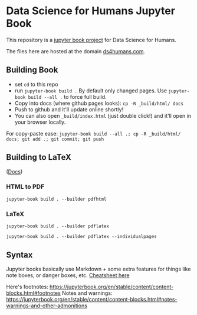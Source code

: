 # Data Science for Humans Jupyter Book

This repository is a [jupyter book project](https://jupyterbook.org/en/stable/intro.html)
for Data Science for Humans.

The files here are hosted at the domain [ds4humans.com](http://ds4humans.com).

## Building Book

- set `cd` to this repo
- run `jupyter-book build .` By default only changed pages. Use `jupyter-book build --all .` to force full build.
- Copy into docs (where github pages looks): `cp -R _build/html/ docs`
- Push to github and it'll update online shortly!
- You can also open `_build/index.html` (just double click!) and it'll open in your browser locally.

For copy-paste ease: `jupyter-book build --all .; cp -R _build/html/ docs; git add .; git commit; git push`

## Building to LaTeX

([Docs](https://jupyterbook.org/en/stable/advanced/pdf.html))

### HTML to PDF

`jupyter-book build . --builder pdfhtml`

### LaTeX

`jupyter-book build . --builder pdflatex`

`jupyter-book build . --builder pdflatex --individualpages`

## Syntax

Jupyter books basically use Markdown + some extra features for things like note boxes, or danger boxes, etc.
[Cheatsheet here](https://jupyterbook.org/en/stable/reference/cheatsheet.html)

Here's footnotes: <https://jupyterbook.org/en/stable/content/content-blocks.html#footnotes>
Notes and warnings: <https://jupyterbook.org/en/stable/content/content-blocks.html#notes-warnings-and-other-admonitions>
